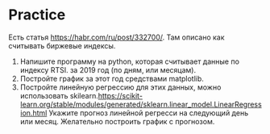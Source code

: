 # Practice
Есть статья https://habr.com/ru/post/332700/. Там описано как считывать биржевые индексы.

1. Напишите программу на python, которая считывает данные по индексу RTSI. за 2019 год (по дням, или месяцам).
2. Постройте график за этот год средствами matplotlib.
3. Постройте линейную регрессию для этих данных, можно использовать skilearn.https://scikit-learn.org/stable/modules/generated/sklearn.linear_model.LinearRegression.html
Укажите прогноз линейной регресси на следующий день или месяц. Желательно построить график с прогнозом.

